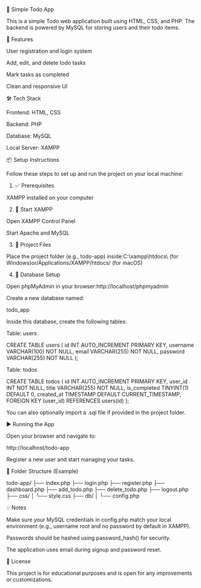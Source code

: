 📝 Simple Todo App

This is a simple Todo web application built using HTML, CSS, and PHP. The backend is powered by MySQL for storing users and their todo items.

🚀 Features

User registration and login system

Add, edit, and delete todo tasks

Mark tasks as completed

Clean and responsive UI

🛠️ Tech Stack

Frontend: HTML, CSS

Backend: PHP

Database: MySQL

Local Server: XAMPP

📦 Setup Instructions

Follow these steps to set up and run the project on your local machine:

1. ✅ Prerequisites

XAMPP installed on your computer

2. 🚦 Start XAMPP

Open XAMPP Control Panel

Start Apache and MySQL

3. 💂️ Project Files

Place the project folder (e.g., todo-app) inside:C:\xampp\htdocs\ (for Windows)or/Applications/XAMPP/htdocs/ (for macOS)

4. 🛂️ Database Setup

Open phpMyAdmin in your browser:http://localhost/phpmyadmin

Create a new database named:

todo_app

Inside this database, create the following tables:

Table: users

CREATE TABLE users (
  id INT AUTO_INCREMENT PRIMARY KEY,
  username VARCHAR(100) NOT NULL,
  email VARCHAR(255) NOT NULL,
  password VARCHAR(255) NOT NULL
);

Table: todos

CREATE TABLE todos (
  id INT AUTO_INCREMENT PRIMARY KEY,
  user_id INT NOT NULL,
  title VARCHAR(255) NOT NULL,
  is_completed TINYINT(1) DEFAULT 0,
  created_at TIMESTAMP DEFAULT CURRENT_TIMESTAMP,
  FOREIGN KEY (user_id) REFERENCES users(id)
);

You can also optionally import a .sql file if provided in the project folder.

▶️ Running the App

Open your browser and navigate to:

http://localhost/todo-app

Register a new user and start managing your tasks.

📁 Folder Structure (Example)

todo-app/
├── index.php
├── login.php
├── register.php
├── dashboard.php
├── add_todo.php
├── delete_todo.php
├── logout.php
├── css/
│   └── style.css
├── db/
│   └── config.php

💡 Notes

Make sure your MySQL credentials in config.php match your local environment (e.g., username root and no password by default in XAMPP).

Passwords should be hashed using password_hash() for security.

The application uses email during signup and password reset.

📃 License

This project is for educational purposes and is open for any improvements or customizations.
